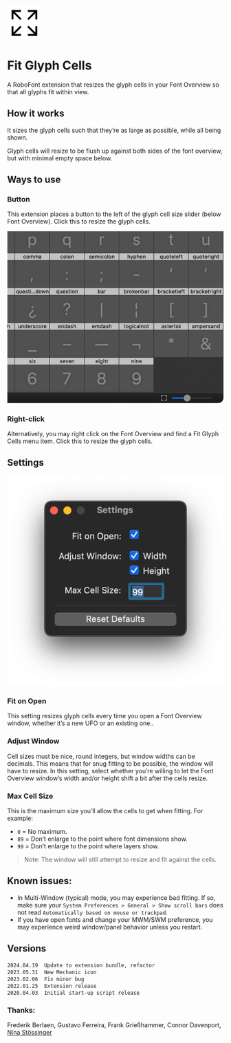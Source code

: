 <img src="source/resources/mechanic_icon.png"  width="80">

# Fit Glyph Cells

A RoboFont extension that resizes the glyph cells in your Font Overview so that all glyphs fit within view. 

## How it works

It sizes the glyph cells such that they’re as large as possible, while all being shown.

Glyph cells will resize to be flush up against both sides of the font overview, but with minimal empty space below.

## Ways to use

### Button

This extension places a button to the left of the glyph cell size slider (below Font Overview). Click this to resize the glyph cells.

![](./source/resources/button.png)

### Right-click

Alternatively, you may right click on the Font Overview and find a Fit Glyph Cells menu item. Click this to resize the glyph cells.

## Settings



![](./source/resources/settings.png)

### Fit on Open

This setting resizes glyph cells every time you open a Font Overview window, whether it’s a new UFO or an existing one..

### Adjust Window

Cell sizes must be nice, round integers, but window widths can be decimals. This means that for snug fitting to be possible, the window will have to resize. In this setting, select whether you’re willing to let the Font Overview window’s width and/or height shift a bit after the cells resize.

### Max Cell Size

This is the maximum size you’ll allow the cells to get when fitting. For example:

* `0` = No maximum.
* `89` = Don’t enlarge to the point where font dimensions show.
* `99` = Don’t enlarge to the point where layers show.

> Note: The window will still attempt to resize and fit against the cells.



## Known issues:

* In Multi-Window (typical) mode, you may experience bad fitting. If so, make sure your `System Preferences > General > Show scroll bars` does not read `Automatically based on mouse or trackpad`.
* If you have open fonts and change your MWM/SWM preference, you may experience weird window/panel behavior unless you restart.


## Versions

```
2024.04.19  Update to extension bundle, refactor
2023.05.31  New Mechanic icon
2023.02.06  Fix minor bug
2022.01.25  Extension release
2020.04.03  Initial start-up script release
```	


### Thanks:

Frederik Berlaen, Gustavo Ferreira, Frank Grießhammer, Connor Davenport, [Nina Stössinger](https://github.com/ninastoessinger/Suffixer/blob/8c8ace0c31acebf4054847903a3af5925f3bd669/Suffixer.roboFontExt/lib/suffixer.py#L19)

